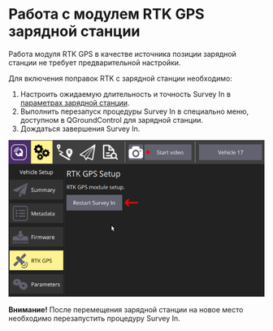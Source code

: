 # Работа с модулем RTK GPS зарядной станции

Работа модуля RTK GPS в качестве источника позиции зарядной станции не требует предварительной настройки.

Для включения поправок RTK с зарядной станции необходимо:

1. Настроить ожидаемую длительность и точность Survey In в [параметрах зарядной станции](mavlink_cs_params.md).
2. Выполнить перезапуск процедуры Survey In в специально меню, доступном в QGroundControl для зарядной станции.
3. Дождаться завершения Survey In.

![Меню RTK GPS](img/cs_rtk.png)

**Внимание!** После перемещения зарядной станции на новое место необходимо перезапустить процедуру Survey In.
